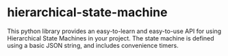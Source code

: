# hierarchical-state-machine
This python library provides an easy-to-learn and easy-to-use API for using Hierarchical State Machines in your project. The state machine is defined using a basic JSON string, and includes convenience timers.

